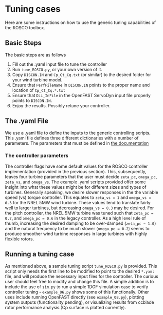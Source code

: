 # Tuning cases
Here are some instructions on how to use the generic tuning capabilities of the ROSCO toolbox. 

## Basic Steps
The basic steps are as follows

1. Fill out the .yaml input file to tune the controller
2. Run `tune_ROSCO.py`, or your own version of it.
3. Copy `DISCON.IN` and `Cp_Ct_Cq.txt` (or similar) to the desired folder for your wind turbine model.
4. Ensure that `PerfFileName` in `DISCON.IN` points to the proper name and location of `Cp_Ct_Cq.*.txt`
5. Ensure that `DLL_InFile` in the OpenFAST ServoDyn input file properly points to `DISCON.IN`.
6. Enjoy the results. Possibly retune your controller. 

## The .yaml File
We use a .yaml file to define the inputs to the generic controlling scripts. This .yaml file defines three different dictionaries with a number of parameters. The parameters that must be defined in [the documentation](https://rosco.readthedocs.io/en/latest/source/rosco_toolbox.html#the-rosco-toolbox-tuning-file)


### The controller parameters
The controller flags have some default values for the ROSCO controller implementation (provided in the previous section). This, subsequently, leaves four turbine parameters that the user must decide `zeta_pc`, `omega_pc`, `zeta_vs`, and `omega_vs`. The example .yaml scripts provided offer some insight into what these values might be for different sizes and types of turbines. Generally speaking, we desire slower responses in the the variable speed (vs) torque controller. This equates to `zeta_vs = 1` and `omega_vs = 0.3` for the NREL 5MW wind turbine. These values tend to translate fairly well to larger turbines, but decreasing `omega_vs = 0.3` may be desired. For the pitch controller, the NREL 5MW turbine was tuned such that `zeta_pc = 0.7`, and `omega_pc = 0.6` in the legacy controller. As a high level rule of thumb, increasing the desired damping to be over-damped (`zeta_pc ~ 1.0`) and the natural frequency to be much slower (`omega_pc = 0.2`) seems to produce smoother wind turbine responses in large turbines with highly flexible rotors. 


## Running a tuning case
As mentioned above, a sample tuning script `tune_ROSCO.py` is provided. This script only needs the first line to be modified to point to the desired `*.yaml` file, and will produce the necessary input files for the controller. The curious user should feel free to modify and change this file. A simple addition is to include the use of `sim.py` to run a simple 1DOF simulation case to verify controller tuning - `example_06.py` shows some of this functionally. Other uses include running OpenFAST directly (see `example_08.py`), plotting system outputs (functionality pending), or visualizing results from ccblade rotor performance analysis (Cp surface is plotted currently).